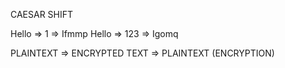 CAESAR SHIFT

Hello => 1 => Ifmmp
Hello => 123 => Igomq

PLAINTEXT => ENCRYPTED TEXT => PLAINTEXT (ENCRYPTION)
